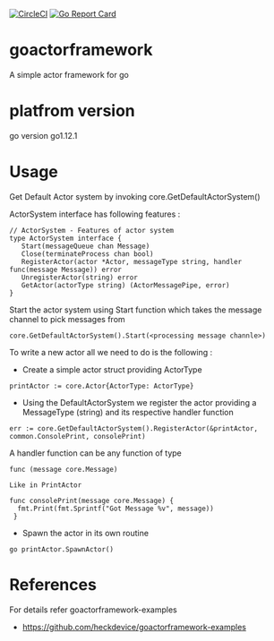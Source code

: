 [![CircleCI](https://circleci.com/gh/heckdevice/goactorframework-corelib.svg?style=svg)](https://circleci.com/gh/heckdevice/goactorframework-corelib)
[![Go Report Card](https://goreportcard.com/badge/github.com/heckdevice/goactorframework-corelib)](https://goreportcard.com/report/github.com/heckdevice/goactorframework-corelib)


# goactorframework
A simple actor framework for go

# platfrom version
go version go1.12.1


# Usage

 Get Default Actor system by invoking core.GetDefaultActorSystem()
 
 ActorSystem interface has following features :
 ```
// ActorSystem - Features of actor system
type ActorSystem interface {
	Start(messageQueue chan Message)
	Close(terminateProcess chan bool)
	RegisterActor(actor *Actor, messageType string, handler func(message Message)) error
	UnregisterActor(string) error
	GetActor(actorType string) (ActorMessagePipe, error)
}
 ```
 Start the actor system using Start function which takes the message channel to pick messages from 
 ```
 core.GetDefaultActorSystem().Start(<processing message channle>)
 ```
 
 To write a new actor all we need to do is the following :
 
  - Create a simple actor struct providing ActorType 
  ```
  printActor := core.Actor{ActorType: ActorType}
  ```
  - Using the DefaultActorSystem we register the actor providing a MessageType (string) and its respective handler function
  ```
  err := core.GetDefaultActorSystem().RegisterActor(&printActor, common.ConsolePrint, consolePrint)
  ```
  A handler function can be any function of type 
  ```
  func (message core.Message)
  
  Like in PrintActor
  
  func consolePrint(message core.Message) {
	fmt.Print(fmt.Sprintf("Got Message %v", message))
   }
  ```
  - Spawn the actor in its own routine
  ```
  go printActor.SpawnActor()
  ```
 # References  
  For details refer goactorframework-examples  
  - https://github.com/heckdevice/goactorframework-examples
